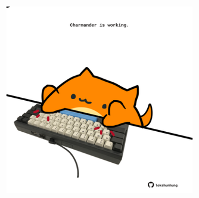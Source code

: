 <!-- built at 01/01/2025, 13:04:08 UTC -->
<p align="center">
  <img width="500" height="500" src="./ReadmeImage.svg">
</p>
